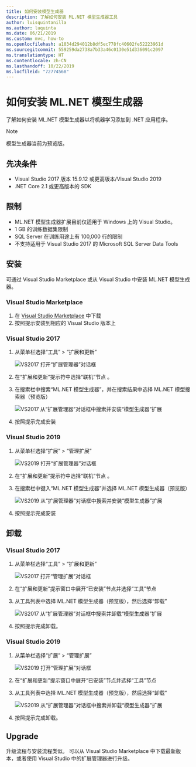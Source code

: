 ```yaml
---
title: 如何安装模型生成器
description: 了解如何安装 ML.NET 模型生成器工具
author: luisquintanilla
ms.author: luquinta
ms.date: 06/21/2019
ms.custom: mvc, how-to
ms.openlocfilehash: a1034d294012b8df5ec778fc40602fe52223961d
ms.sourcegitcommit: 559259da2738a7b33a46c0130e51d336091c2097
ms.translationtype: HT
ms.contentlocale: zh-CN
ms.lasthandoff: 10/22/2019
ms.locfileid: "72774568"
---
```

# <a name="how-to-install-mlnet-model-builder"></a>如何安装 ML.NET 模型生成器

了解如何安装 ML.NET 模型生成器以将机器学习添加到 .NET 应用程序。

> [!NOTE]
> 模型生成器当前为预览版。

## <a name="pre-requisites"></a>先决条件

- Visual Studio 2017 版本 15.9.12 或更高版本/Visual Studio 2019
- .NET Core 2.1 或更高版本的 SDK

## <a name="limitations"></a>限制

- ML.NET 模型生成器扩展目前仅适用于 Windows 上的 Visual Studio。
- 1 GB 的训练数据集限制
- SQL Server 在训练用途上有 100,000 行的限制
- 不支持适用于 Visual Studio 2017 的 Microsoft SQL Server Data Tools

## <a name="install"></a>安装

可通过 Visual Studio Marketplace 或从 Visual Studio 中安装 ML.NET 模型生成器。

### <a name="visual-studio-marketplace"></a>Visual Studio Marketplace

1. 在 [Visual Studio Marketplace](https://marketplace.visualstudio.com/items?itemName=MLNET.07) 中下载
1. 按照提示安装到相应的 Visual Studio 版本上

### <a name="visual-studio-2017"></a>Visual Studio 2017

1. 从菜单栏选择“工具” > “扩展和更新”  

    ![VS2017 打开“扩展管理器”对话框](./media/install-model-builder/vs2017-open-extensions-manager.png)

1. 在“扩展和更新”提示符中选择“联机”节点   。
1. 在搜索栏中搜索“ML.NET 模型生成器”，并在搜索结果中选择 ML.NET 模型搜索器（预览版） 

    ![VS2017 从“扩展管理器”对话框中搜索并安装“模型生成器”扩展](./media/install-model-builder/vs2017-install-model-builder.png)

1. 按照提示完成安装

### <a name="visual-studio-2019"></a>Visual Studio 2019

1. 从菜单栏选择“扩展” > “管理扩展”  

    ![VS2019 打开“扩展管理器”对话框](./media/install-model-builder/vs2019-open-extensions-manager.png)

1. 在“扩展和更新”提示符中选择“联机”节点   。
1. 在搜索栏中键入“ML.NET 模型生成器”并选择 ML.NET 模型生成器（预览版） 

    ![VS2019 从“扩展管理器”对话框中搜索并安装“模型生成器”扩展](./media/install-model-builder/vs2019-install-model-builder.png)

1. 按照提示完成安装

## <a name="uninstall"></a>卸载

### <a name="visual-studio-2017"></a>Visual Studio 2017

1. 从菜单栏选择“工具” > “扩展和更新”  

    ![VS2017 打开“管理扩展”对话框](./media/install-model-builder/vs2017-open-extensions-manager.png)

1. 在“扩展和更新”提示窗口中展开“已安装”节点并选择“工具”节点   
1. 从工具列表中选择 ML.NET 模型生成器（预览版），然后选择“卸载” 

    ![VS2017 从“扩展管理器”对话框中搜索并卸载“模型生成器”扩展](./media/install-model-builder/vs2017-uninstall-model-builder.png)

1. 按照提示完成卸载。

### <a name="visual-studio-2019"></a>Visual Studio 2019

1. 从菜单栏选择“扩展” > “管理扩展”  

    ![VS2019 打开“管理扩展”对话框](./media/install-model-builder/vs2019-open-extensions-manager.png)

1. 在“扩展和更新”提示窗口中展开“已安装”节点并选择“工具”节点   
1. 从工具列表中选择 ML.NET 模型生成器（预览版），然后选择“卸载” 

    ![VS2019 从“扩展管理器”对话框中搜索并卸载“模型生成器”扩展](./media/install-model-builder/vs2019-uninstall-model-builder.png)

1. 按照提示完成卸载。

## <a name="upgrade"></a>Upgrade

升级流程与安装流程类似。 可以从 Visual Studio Marketplace 中下载最新版本，或者使用 Visual Studio 中的扩展管理器进行升级。
